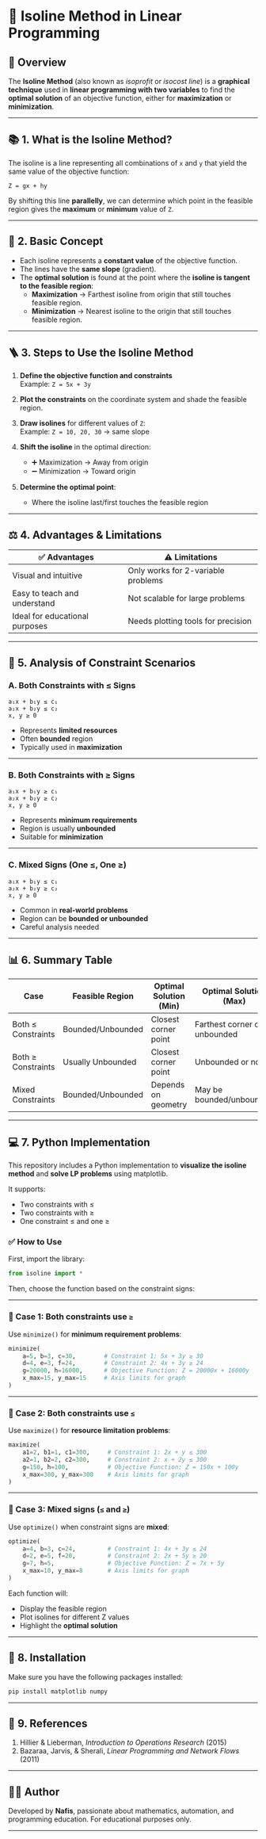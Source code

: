 
# 🧮 Isoline Method in Linear Programming

## 📌 Overview

The **Isoline Method** (also known as *isoprofit* or *isocost line*) is a **graphical technique** used in **linear programming with two variables** to find the **optimal solution** of an objective function, either for **maximization** or **minimization**.

---

## 📚 1. What is the Isoline Method?

The isoline is a line representing all combinations of `x` and `y` that yield the same value of the objective function:  

```
Z = gx + hy

````

By shifting this line **parallelly**, we can determine which point in the feasible region gives the **maximum** or **minimum** value of `Z`.

---

## 🧠 2. Basic Concept

- Each isoline represents a **constant value** of the objective function.
- The lines have the **same slope** (gradient).
- The **optimal solution** is found at the point where the **isoline is tangent to the feasible region**:
  - **Maximization** → Farthest isoline from origin that still touches feasible region.
  - **Minimization** → Nearest isoline to the origin that still touches feasible region.

---

## 🪜 3. Steps to Use the Isoline Method

1. **Define the objective function and constraints**  
   Example: `Z = 5x + 3y`

2. **Plot the constraints** on the coordinate system and shade the feasible region.

3. **Draw isolines** for different values of `Z`:  
   Example: `Z = 10, 20, 30` → same slope

4. **Shift the isoline** in the optimal direction:
   - ➕ Maximization → Away from origin  
   - ➖ Minimization → Toward origin

5. **Determine the optimal point**:
   - Where the isoline last/first touches the feasible region

---

## ⚖️ 4. Advantages & Limitations

| ✅ Advantages                     | ⚠️ Limitations                             |
|----------------------------------|--------------------------------------------|
| Visual and intuitive             | Only works for 2-variable problems         |
| Easy to teach and understand     | Not scalable for large problems            |
| Ideal for educational purposes   | Needs plotting tools for precision         |

---

## 🧪 5. Analysis of Constraint Scenarios

### A. Both Constraints with ≤ Signs
```text
a₁x + b₁y ≤ c₁  
a₂x + b₂y ≤ c₂  
x, y ≥ 0
````

* Represents **limited resources**
* Often **bounded** region
* Typically used in **maximization**

---

### B. Both Constraints with ≥ Signs

```text
a₁x + b₁y ≥ c₁  
a₂x + b₂y ≥ c₂  
x, y ≥ 0
```

* Represents **minimum requirements**
* Region is usually **unbounded**
* Suitable for **minimization**

---

### C. Mixed Signs (One ≤, One ≥)

```text
a₁x + b₁y ≤ c₁  
a₂x + b₂y ≥ c₂  
x, y ≥ 0
```

* Common in **real-world problems**
* Region can be **bounded or unbounded**
* Careful analysis needed

---

## 📊 6. Summary Table

| Case               | Feasible Region   | Optimal Solution (Min) | Optimal Solution (Max)       |
| ------------------ | ----------------- | ---------------------- | ---------------------------- |
| Both ≤ Constraints | Bounded/Unbounded | Closest corner point   | Farthest corner or unbounded |
| Both ≥ Constraints | Usually Unbounded | Closest corner point   | Unbounded or none            |
| Mixed Constraints  | Bounded/Unbounded | Depends on geometry    | May be bounded/unbounded     |

---

## 💻 7. Python Implementation

This repository includes a Python implementation to **visualize the isoline method** and **solve LP problems** using matplotlib.

It supports:

* Two constraints with ≤
* Two constraints with ≥
* One constraint ≤ and one ≥

### ✅ How to Use

First, import the library:

```python
from isoline import *
```

Then, choose the function based on the constraint signs:

---

### 🔹 Case 1: Both constraints use `≥`

Use `minimize()` for **minimum requirement problems**:

```python
minimize(
    a=5, b=3, c=30,        # Constraint 1: 5x + 3y ≥ 30
    d=4, e=3, f=24,        # Constraint 2: 4x + 3y ≥ 24
    g=20000, h=16000,      # Objective Function: Z = 20000x + 16000y
    x_max=15, y_max=15     # Axis limits for graph
)
```

---

### 🔹 Case 2: Both constraints use `≤`

Use `maximize()` for **resource limitation problems**:

```python
maximize(
    a1=2, b1=1, c1=300,     # Constraint 1: 2x + y ≤ 300
    a2=1, b2=2, c2=300,     # Constraint 2: x + 2y ≤ 300
    g=150, h=100,           # Objective Function: Z = 150x + 100y
    x_max=300, y_max=300    # Axis limits for graph
)
```

---

### 🔹 Case 3: Mixed signs (`≤` and `≥`)

Use `optimize()` when constraint signs are **mixed**:

```python
optimize(
    a=4, b=3, c=24,         # Constraint 1: 4x + 3y ≤ 24
    d=2, e=5, f=20,         # Constraint 2: 2x + 5y ≥ 20
    g=7, h=5,               # Objective Function: Z = 7x + 5y
    x_max=10, y_max=8       # Axis limits for graph
)
```

Each function will:

* Display the feasible region
* Plot isolines for different Z values
* Highlight the **optimal solution**

---

## 📎 8. Installation

Make sure you have the following packages installed:

```bash
pip install matplotlib numpy
```

---

## 📖 9. References

1. Hillier & Lieberman, *Introduction to Operations Research* (2015)
2. Bazaraa, Jarvis, & Sherali, *Linear Programming and Network Flows* (2011)

---

## 🧑‍💻 Author

Developed by **Nafis**, passionate about mathematics, automation, and programming education.
For educational purposes only.

---
